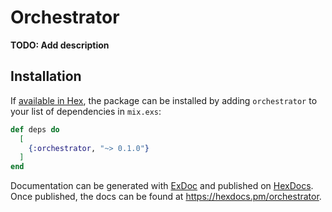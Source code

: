 # Orchestrator

**TODO: Add description**

## Installation

If [available in Hex](https://hex.pm/docs/publish), the package can be installed
by adding `orchestrator` to your list of dependencies in `mix.exs`:

```elixir
def deps do
  [
    {:orchestrator, "~> 0.1.0"}
  ]
end
```

Documentation can be generated with [ExDoc](https://github.com/elixir-lang/ex_doc)
and published on [HexDocs](https://hexdocs.pm). Once published, the docs can
be found at <https://hexdocs.pm/orchestrator>.

